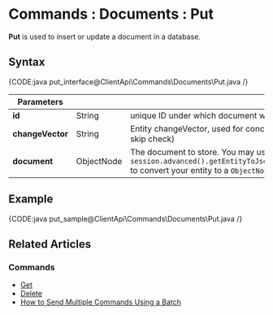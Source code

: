 # Commands : Documents : Put

**Put** is used to insert or update a document in a database.

## Syntax

{CODE:java put_interface@ClientApi\Commands\Documents\Put.java /}

| Parameters | | |
| ------------- | ------------- | ----- |
| **id** | String | unique ID under which document will be stored |
| **changeVector** | String | Entity changeVector, used for concurrency checks (`null` to skip check) |
| **document** | ObjectNode | The document to store. You may use `session.advanced().getEntityToJson().convertEntityToJson` to convert your entity to a `ObjectNode` |

## Example

{CODE:java put_sample@ClientApi\Commands\Documents\Put.java /}

## Related Articles

### Commands 

- [Get](../../../client-api/commands/documents/get)  
- [Delete](../../../client-api/commands/documents/delete)
- [How to Send Multiple Commands Using a Batch](../../../client-api/commands/batches/how-to-send-multiple-commands-using-a-batch)
